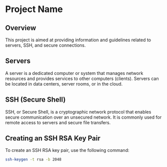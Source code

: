 # Project Name

## Overview

This project is aimed at providing information and guidelines related to servers, SSH, and secure connections.

## Servers

A server is a dedicated computer or system that manages network resources and provides services to other computers (clients). Servers can be located in data centers, server rooms, or in the cloud.

## SSH (Secure Shell)

SSH, or Secure Shell, is a cryptographic network protocol that enables secure communication over an unsecured network. It is commonly used for remote access to servers and secure file transfers.

## Creating an SSH RSA Key Pair

To create an SSH RSA key pair, use the following command:

```bash
ssh-keygen -t rsa -b 2048

